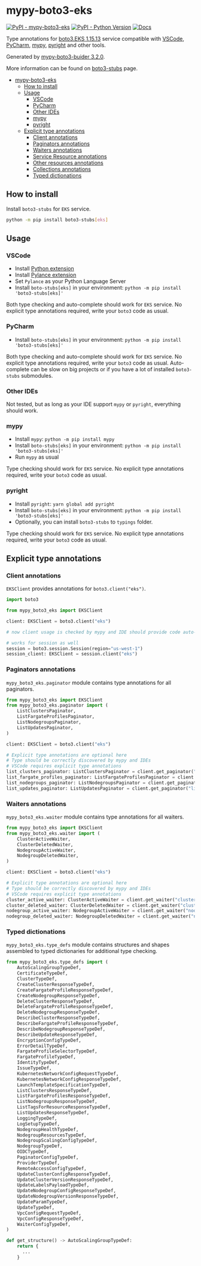 # mypy-boto3-eks

[![PyPI - mypy-boto3-eks](https://img.shields.io/pypi/v/mypy-boto3-eks.svg?color=blue)](https://pypi.org/project/mypy-boto3-eks)
[![PyPI - Python Version](https://img.shields.io/pypi/pyversions/mypy-boto3-eks.svg?color=blue)](https://pypi.org/project/mypy-boto3-eks)
[![Docs](https://img.shields.io/readthedocs/mypy-boto3-builder.svg?color=blue)](https://mypy-boto3-builder.readthedocs.io/)

Type annotations for
[boto3.EKS 1.15.13](https://boto3.amazonaws.com/v1/documentation/api/1.15.13/reference/services/eks.html#EKS) service
compatible with
[VSCode](https://code.visualstudio.com/),
[PyCharm](https://www.jetbrains.com/pycharm/),
[mypy](https://github.com/python/mypy),
[pyright](https://github.com/microsoft/pyright)
and other tools.

Generated by [mypy-boto3-buider 3.2.0](https://github.com/vemel/mypy_boto3_builder).

More information can be found on [boto3-stubs](https://pypi.org/project/boto3-stubs/) page.

- [mypy-boto3-eks](#mypy-boto3-eks)
  - [How to install](#how-to-install)
  - [Usage](#usage)
    - [VSCode](#vscode)
    - [PyCharm](#pycharm)
    - [Other IDEs](#other-ides)
    - [mypy](#mypy)
    - [pyright](#pyright)
  - [Explicit type annotations](#explicit-type-annotations)
    - [Client annotations](#client-annotations)
    - [Paginators annotations](#paginators-annotations)
    - [Waiters annotations](#waiters-annotations)
    - [Service Resource annotations](#service-resource-annotations)
    - [Other resources annotations](#other-resources-annotations)
    - [Collections annotations](#collections-annotations)
    - [Typed dictionations](#typed-dictionations)

## How to install

Install `boto3-stubs` for `EKS` service.

```bash
python -m pip install boto3-stubs[eks]
```

## Usage

### VSCode

- Install [Python extension](https://marketplace.visualstudio.com/items?itemName=ms-python.python)
- Install [Pylance extension](https://marketplace.visualstudio.com/items?itemName=ms-python.vscode-pylance)
- Set `Pylance` as your Python Language Server
- Install `boto-stubs[eks]` in your environment: `python -m pip install 'boto3-stubs[eks]'`

Both type checking and auto-complete should work for `EKS` service.
No explicit type annotations required, write your `boto3` code as usual.

### PyCharm

- Install `boto-stubs[eks]` in your environment: `python -m pip install 'boto3-stubs[eks]'`

Both type checking and auto-complete should work for `EKS` service.
No explicit type annotations required, write your `boto3` code as usual.
Auto-complete can be slow on big projects or if you have a lot of installed `boto3-stubs` submodules.

### Other IDEs

Not tested, but as long as your IDE support `mypy` or `pyright`, everything should work.

### mypy

- Install `mypy`: `python -m pip install mypy`
- Install `boto-stubs[eks]` in your environment: `python -m pip install 'boto3-stubs[eks]'`
- Run `mypy` as usual

Type checking should work for `EKS` service.
No explicit type annotations required, write your `boto3` code as usual.

### pyright

- Install `pyright`: `yarn global add pyright`
- Install `boto-stubs[eks]` in your environment: `python -m pip install 'boto3-stubs[eks]'`
- Optionally, you can install `boto3-stubs` to `typings` folder.

Type checking should work for `EKS` service.
No explicit type annotations required, write your `boto3` code as usual.

## Explicit type annotations

### Client annotations

`EKSClient` provides annotations for `boto3.client("eks")`.

```python
import boto3

from mypy_boto3_eks import EKSClient

client: EKSClient = boto3.client("eks")

# now client usage is checked by mypy and IDE should provide code auto-complete

# works for session as well
session = boto3.session.Session(region="us-west-1")
session_client: EKSClient = session.client("eks")
```

### Paginators annotations

`mypy_boto3_eks.paginator` module contains type annotations for all paginators.

```python
from mypy_boto3_eks import EKSClient
from mypy_boto3_eks.paginator import (
    ListClustersPaginator,
    ListFargateProfilesPaginator,
    ListNodegroupsPaginator,
    ListUpdatesPaginator,
)

client: EKSClient = boto3.client("eks")

# Explicit type annotations are optional here
# Type should be correctly discovered by mypy and IDEs
# VSCode requires explicit type annotations
list_clusters_paginator: ListClustersPaginator = client.get_paginator("list_clusters")
list_fargate_profiles_paginator: ListFargateProfilesPaginator = client.get_paginator("list_fargate_profiles")
list_nodegroups_paginator: ListNodegroupsPaginator = client.get_paginator("list_nodegroups")
list_updates_paginator: ListUpdatesPaginator = client.get_paginator("list_updates")
```


### Waiters annotations

`mypy_boto3_eks.waiter` module contains type annotations for all waiters.

```python
from mypy_boto3_eks import EKSClient
from mypy_boto3_eks.waiter import (
    ClusterActiveWaiter,
    ClusterDeletedWaiter,
    NodegroupActiveWaiter,
    NodegroupDeletedWaiter,
)

client: EKSClient = boto3.client("eks")

# Explicit type annotations are optional here
# Type should be correctly discovered by mypy and IDEs
# VSCode requires explicit type annotations
cluster_active_waiter: ClusterActiveWaiter = client.get_waiter("cluster_active")
cluster_deleted_waiter: ClusterDeletedWaiter = client.get_waiter("cluster_deleted")
nodegroup_active_waiter: NodegroupActiveWaiter = client.get_waiter("nodegroup_active")
nodegroup_deleted_waiter: NodegroupDeletedWaiter = client.get_waiter("nodegroup_deleted")
```





### Typed dictionations

`mypy_boto3_eks.type_defs` module contains structures and shapes assembled
to typed dictionaries for additional type checking.

```python
from mypy_boto3_eks.type_defs import (
    AutoScalingGroupTypeDef,
    CertificateTypeDef,
    ClusterTypeDef,
    CreateClusterResponseTypeDef,
    CreateFargateProfileResponseTypeDef,
    CreateNodegroupResponseTypeDef,
    DeleteClusterResponseTypeDef,
    DeleteFargateProfileResponseTypeDef,
    DeleteNodegroupResponseTypeDef,
    DescribeClusterResponseTypeDef,
    DescribeFargateProfileResponseTypeDef,
    DescribeNodegroupResponseTypeDef,
    DescribeUpdateResponseTypeDef,
    EncryptionConfigTypeDef,
    ErrorDetailTypeDef,
    FargateProfileSelectorTypeDef,
    FargateProfileTypeDef,
    IdentityTypeDef,
    IssueTypeDef,
    KubernetesNetworkConfigRequestTypeDef,
    KubernetesNetworkConfigResponseTypeDef,
    LaunchTemplateSpecificationTypeDef,
    ListClustersResponseTypeDef,
    ListFargateProfilesResponseTypeDef,
    ListNodegroupsResponseTypeDef,
    ListTagsForResourceResponseTypeDef,
    ListUpdatesResponseTypeDef,
    LoggingTypeDef,
    LogSetupTypeDef,
    NodegroupHealthTypeDef,
    NodegroupResourcesTypeDef,
    NodegroupScalingConfigTypeDef,
    NodegroupTypeDef,
    OIDCTypeDef,
    PaginatorConfigTypeDef,
    ProviderTypeDef,
    RemoteAccessConfigTypeDef,
    UpdateClusterConfigResponseTypeDef,
    UpdateClusterVersionResponseTypeDef,
    UpdateLabelsPayloadTypeDef,
    UpdateNodegroupConfigResponseTypeDef,
    UpdateNodegroupVersionResponseTypeDef,
    UpdateParamTypeDef,
    UpdateTypeDef,
    VpcConfigRequestTypeDef,
    VpcConfigResponseTypeDef,
    WaiterConfigTypeDef,
)

def get_structure() -> AutoScalingGroupTypeDef:
    return {
      ...
    }
```
